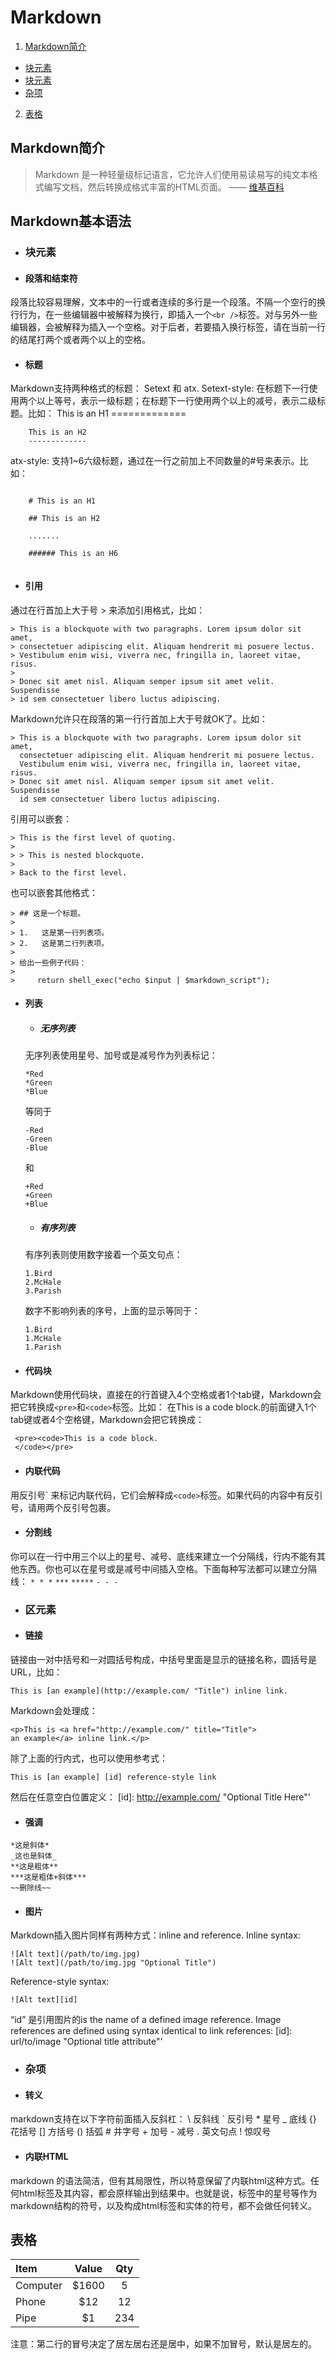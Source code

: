 # Markdown

1. [Markdown简介](#1)
 + [块元素](#1.1)
 + [块元素](#1.2)
 + [杂项](#1.3)
2. [表格](#2)

<h2 id="1">Markdown简介</h2>

> Markdown 是一种轻量级标记语言，它允许人们使用易读易写的纯文本格式编写文档，然后转换成格式丰富的HTML页面。    —— [维基百科](https://zh.wikipedia.org/wiki/Markdown)

## Markdown基本语法

+ <h3 id="1.1">块元素</h3>

 - #### 段落和结束符
 段落比较容易理解，文本中的一行或者连续的多行是一个段落。不隔一个空行的换行行为，在一些编辑器中被解释为换行，即插入一个`<br />`标签。对与另外一些编辑器，会被解释为插入一个空格。对于后者，若要插入换行标签，请在当前一行的结尾打两个或者两个以上的空格。

 - #### 标题
 Markdown支持两种格式的标题： Setext 和 atx.
 Setext-style: 在标题下一行使用两个以上等号，表示一级标题；在标题下一行使用两个以上的减号，表示二级标题。比如：
		This is an H1
		=============

		This is an H2
		-------------
 atx-style: 支持1~6六级标题，通过在一行之前加上不同数量的#号来表示。比如：
 <pre><code>
	# This is an H1

	## This is an H2

	.......

	###### This is an H6
 </code></pre>

 - #### 引用
 通过在行首加上大于号 > 来添加引用格式，比如：
 ``` 
 > This is a blockquote with two paragraphs. Lorem ipsum dolor sit amet,
 > consectetuer adipiscing elit. Aliquam hendrerit mi posuere lectus.
 > Vestibulum enim wisi, viverra nec, fringilla in, laoreet vitae, risus.
 > 
 > Donec sit amet nisl. Aliquam semper ipsum sit amet velit. Suspendisse
 > id sem consectetuer libero luctus adipiscing.
 ```
 Markdown允许只在段落的第一行行首加上大于号就OK了。比如：
 ```
 > This is a blockquote with two paragraphs. Lorem ipsum dolor sit amet,
   consectetuer adipiscing elit. Aliquam hendrerit mi posuere lectus.
   Vestibulum enim wisi, viverra nec, fringilla in, laoreet vitae, risus.
 > Donec sit amet nisl. Aliquam semper ipsum sit amet velit. Suspendisse
   id sem consectetuer libero luctus adipiscing.
 ```
   引用可以嵌套：
 ```
 > This is the first level of quoting.
 >
 > > This is nested blockquote.
 >
 > Back to the first level.
 ```
 也可以嵌套其他格式：
 ```
 > ## 这是一个标题。
 >
 > 1.   这是第一行列表项。
 > 2.   这是第二行列表项。
 >
 > 给出一些例子代码：
 >
 >     return shell_exec("echo $input | $markdown_script");
 ```

 - #### 列表
   * ##### 无序列表
   无序列表使用星号、加号或是减号作为列表标记：
   ```
   *Red
   *Green
   *Blue
   ```
   等同于
   ```
   -Red
   -Green
   -Blue
   ```
   和
   ```
   +Red
   +Green
   +Blue
   ```
   * ##### 有序列表
   有序列表则使用数字接着一个英文句点：
   ```
   1.Bird
   2.McHale
   3.Parish
   ```
   数字不影响列表的序号，上面的显示等同于：
   ```
   1.Bird
   1.McHale
   1.Parish
   ```

 - #### 代码块
 Markdown使用代码块，直接在的行首键入4个空格或者1个tab键，Markdown会把它转换成`<pre>`和`<code>`标签。比如：
 在This is a code block.的前面键入1个tab键或者4个空格键，Markdown会把它转换成：
 ```
  <pre><code>This is a code block.
  </code></pre>
 ```
 - #### 内联代码 
 用反引号\` 来标记内联代码，它们会解释成`<code>`标签。如果代码的内容中有反引号，请用两个反引号包裹。

 - #### 分割线
 你可以在一行中用三个以上的星号、减号、底线来建立一个分隔线，行内不能有其他东西。你也可以在星号或是减号中间插入空格。下面每种写法都可以建立分隔线：
 `* * *`
 `***`
 `*****`
 `- - -`


+ <h3 id="1.2">区元素</h3>
 - #### 链接
 链接由一对中括号和一对圆括号构成，中括号里面是显示的链接名称，圆括号是URL，比如：
 ```
 This is [an example](http://example.com/ "Title") inline link.
 ```
 Markdown会处理成：
 ```
 <p>This is <a href="http://example.com/" title="Title">
 an example</a> inline link.</p>
 ```
 除了上面的行内式，也可以使用参考式：
 ```
 This is [an example] [id] reference-style link
 ```
 然后在任意空白位置定义：
 		[id]: http://example.com/  "Optional Title Here"'

 
 - #### 强调
 ```
 *这是斜体*
 _这也是斜体_
 **这是粗体**
 ***这是粗体+斜体***
 ~~删除线~~
 ```
 - #### 图片
 Markdown插入图片同样有两种方式：inline and reference.
 Inline syntax:
 ```
 ![Alt text](/path/to/img.jpg)
 ![Alt text](/path/to/img.jpg "Optional Title")
 ```
 Reference-style syntax:
 ```
 ![Alt text][id]
 ```
 “id” 是引用图片的is the name of a defined image reference. Image references are defined using syntax identical to link references:
 		[id]: url/to/image  "Optional title attribute"'

+ <h3 id="1.3">杂项</h3>
 - #### 转义
 markdown支持在以下字符前面插入反斜杠：
 		\   反斜线
 		`   反引号
 		*   星号
 		_   底线
 		{}  花括号
 		[]  方括号
 		()  括弧
		 #   井字号
		 +   加号
		 -   减号
		 .   英文句点
 		!   惊叹号

 - #### 内联HTML
 markdown 的语法简洁，但有其局限性，所以特意保留了内联html这种方式。任何html标签及其内容，都会原样输出到结果中。也就是说，标签中的星号等作为markdown结构的符号，以及构成html标签和实体的符号，都不会做任何转义。


<h2 id="2">表格</h2>

 | Item     | Value | Qty   |
 | :------- | :----: | :---: |
 | Computer | $1600 |  5    |
 | Phone    | $12   |  12   |
 | Pipe     | $1    |  234  |

注意：第二行的冒号决定了居左居右还是居中，如果不加冒号，默认是居左的。
